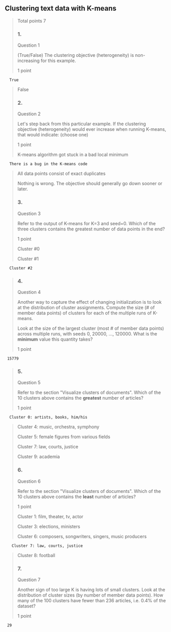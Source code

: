 ## Clustering text data with K-means
> 
> Total points 7
> 
> ### 1.
> 
> Question 1
> 
> (True/False) The clustering objective (heterogeneity) is non-increasing for this example.
> 
> 1 point
> 

      True 
> 
>  False 
> 
> ### 2.
> 
> Question 2
> 
> Let's step back from this particular example. If the clustering objective (heterogeneity) would ever increase when running K-means, that would indicate: (choose one)
> 
> 1 point
> 
>  K-means algorithm got stuck in a bad local minimum 
> 

      There is a bug in the K-means code 
> 
>  All data points consist of exact duplicates 
> 
>  Nothing is wrong. The objective should generally go down sooner or later. 
> 
> ### 3.
> 
> Question 3
> 
> Refer to the output of K-means for K=3 and seed=0\. Which of the three clusters contains the greatest number of data points in the end?
> 
> 1 point
> 
>  Cluster #0 
> 
>  Cluster #1 
> 

      Cluster #2 
> 
> ### 4.
> 
> Question 4
> 
> Another way to capture the effect of changing initialization is to look at the distribution of cluster assignments. Compute the size (# of member data points) of clusters for each of the multiple runs of K-means.
> 
> Look at the size of the largest cluster (most # of member data points) across multiple runs, with seeds 0, 20000, ..., 120000\. What is the **minimum** value this quantity takes?
> 
> 1 point
> 

     15779
> 
> ### 5.
> 
> Question 5
> 
> Refer to the section "Visualize clusters of documents". Which of the 10 clusters above contains the **greatest** number of articles?
> 
> 1 point
> 

      Cluster 0: artists, books, him/his 
> 
>  Cluster 4: music, orchestra, symphony 
> 
>  Cluster 5: female figures from various fields 
> 
>  Cluster 7: law, courts, justice 
> 
>  Cluster 9: academia 
> 
> ### 6.
> 
> Question 6
> 
> Refer to the section "Visualize clusters of documents". Which of the 10 clusters above contains the **least** number of articles?
> 
> 1 point
> 
>  Cluster 1: film, theater, tv, actor 
> 
>  Cluster 3: elections, ministers 
> 
>  Cluster 6: composers, songwriters, singers, music producers 
> 

       Cluster 7: law, courts, justice 
> 
>  Cluster 8: football 
> 
> ### 7.
> 
> Question 7
> 
> Another sign of too large K is having lots of small clusters. Look at the distribution of cluster sizes (by number of member data points). How many of the 100 clusters have fewer than 236 articles, i.e. 0.4% of the dataset?
> 
> 1 point
> 

     29
>
